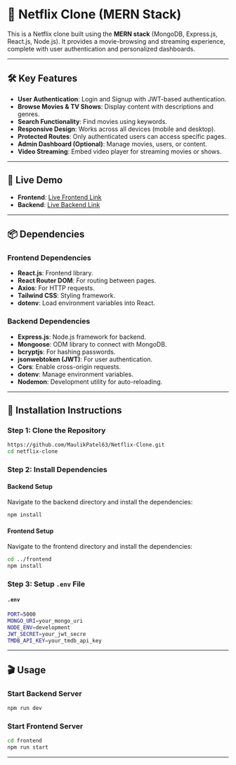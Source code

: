
# 🎥 Netflix Clone (MERN Stack)

This is a Netflix clone built using the **MERN stack** (MongoDB, Express.js, React.js, Node.js). It provides a movie-browsing and streaming experience, complete with user authentication and personalized dashboards.

---

## 🛠️ Key Features

- **User Authentication**: Login and Signup with JWT-based authentication.
- **Browse Movies & TV Shows**: Display content with descriptions and genres.
- **Search Functionality**: Find movies using keywords.
- **Responsive Design**: Works across all devices (mobile and desktop).
- **Protected Routes**: Only authenticated users can access specific pages.
- **Admin Dashboard (Optional)**: Manage movies, users, or content.
- **Video Streaming**: Embed video player for streaming movies or shows.

---

## 🚀 Live Demo
- **Frontend**: [Live Frontend Link](#)
- **Backend**: [Live Backend Link](#)

---

## 📦 Dependencies

### Frontend Dependencies
- **React.js**: Frontend library.
- **React Router DOM**: For routing between pages.
- **Axios**: For HTTP requests.
- **Tailwind CSS**: Styling framework.
- **dotenv**: Load environment variables into React.

### Backend Dependencies
- **Express.js**: Node.js framework for backend.
- **Mongoose**: ODM library to connect with MongoDB.
- **bcryptjs**: For hashing passwords.
- **jsonwebtoken (JWT)**: For user authentication.
- **Cors**: Enable cross-origin requests.
- **dotenv**: Manage environment variables.
- **Nodemon**: Development utility for auto-reloading.

---

## 📖 Installation Instructions

### Step 1: Clone the Repository
```bash
https://github.com/MaulikPatel63/Netflix-Clone.git
cd netflix-clone
```

### Step 2: Install Dependencies

#### Backend Setup
Navigate to the backend directory and install the dependencies:
```bash
npm install
```

#### Frontend Setup
Navigate to the frontend directory and install the dependencies:
```bash
cd ../frontend
npm install
```

### Step 3: Setup `.env` File

#### `.env`
```bash
PORT=5000
MONGO_URI=your_mongo_uri
NODE_ENV=development
JWT_SECRET=your_jwt_secre
TMDB_API_KEY=your_tmdb_api_key
```
---

## 🎬 Usage

### Start Backend Server
```bash
npm run dev
```

### Start Frontend Server
```bash
cd frontend
npm run start
```
---
